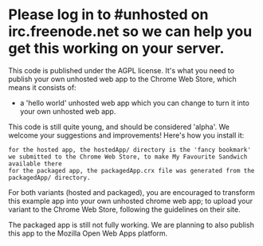 Please log in to #unhosted on irc.freenode.net so we can help you get this working on your server.
======================

This code is published under the AGPL license. It's what you need to publish your own unhosted web app to the Chrome Web Store, which means it consists of:

* a 'hello world' unhosted web app which you can change to turn it into your own unhosted web app.

This code is still quite young, and should be considered 'alpha'. We welcome your suggestions
and improvements! Here's how you install it:

	for the hosted app, the hostedApp/ directory is the 'fancy bookmark' we submitted to the Chrome Web Store, to make My Favourite Sandwich available there
	for the packaged app, the packagedApp.crx file was generated from the packagedApp/ directory.

For both variants (hosted and packaged), you are encouraged to transform this example app into your own unhosted chrome web app; to upload your variant to the Chrome Web Store, following the guidelines on their site.

The packaged app is still not fully working. We are planning to also publish this app to the Mozilla Open Web Apps platform.
